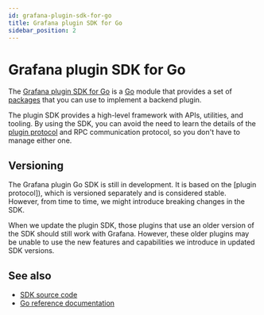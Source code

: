 ```yaml
---
id: grafana-plugin-sdk-for-go
title: Grafana plugin SDK for Go
sidebar_position: 2
---
```


# Grafana plugin SDK for Go

The [Grafana plugin SDK for Go](https://pkg.go.dev/mod/github.com/grafana/grafana-plugin-sdk-go?tab=overview) is a [Go](https://golang.org/) module that provides a set of [packages](https://pkg.go.dev/mod/github.com/grafana/grafana-plugin-sdk-go?tab=packages) that you can use to implement a backend plugin.

The plugin SDK provides a high-level framework with APIs, utilities, and tooling. By using the SDK, you can avoid the need to learn the details of the [plugin protocol](./plugin-protocol.md) and RPC communication protocol, so you don't have to manage either one.

## Versioning

The Grafana plugin Go SDK is still in development. It is based on the [plugin protocol]), which is versioned separately and is considered stable. However, from time to time, we might introduce breaking changes in the SDK.

When we update the plugin SDK, those plugins that use an older version of the SDK should still work with Grafana. However, these older plugins may be unable to use the new features and capabilities we introduce in updated SDK versions.

## See also

- [SDK source code](https://github.com/grafana/grafana-plugin-sdk-go)
- [Go reference documentation](https://pkg.go.dev/github.com/grafana/grafana-plugin-sdk-go)